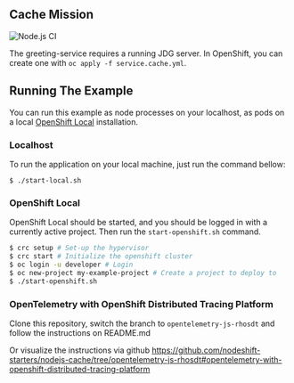 ## Cache Mission

![Node.js CI](https://github.com/nodeshift-starters/nodejs-cache/workflows/ci/badge.svg)

The greeting-service requires a running JDG server. In OpenShift, you
can create one with `oc apply -f service.cache.yml`.

## Running The Example

You can run this example as node processes on your localhost, as pods on a local
[OpenShift Local](https://developers.redhat.com/products/openshift-local/overview) installation.

### Localhost

To run the application on your local machine, just run the command bellow:

```
$ ./start-local.sh
```

### OpenShift Local

OpenShift Local should be started, and you should be logged in with a currently
active project. Then run the `start-openshift.sh` command.

```sh
$ crc setup # Set-up the hypervisor
$ crc start # Initialize the openshift cluster
$ oc login -u developer # Login
$ oc new-project my-example-project # Create a project to deploy to
$ ./start-openshift.sh
```

### OpenTelemetry with OpenShift Distributed Tracing Platform

Clone this repository, switch the branch to `opentelemetry-js-rhosdt`
and follow the instructions on README.md

Or visualize the instructions via github https://github.com/nodeshift-starters/nodejs-cache/tree/opentelemetry-js-rhosdt#opentelemetry-with-openshift-distributed-tracing-platform